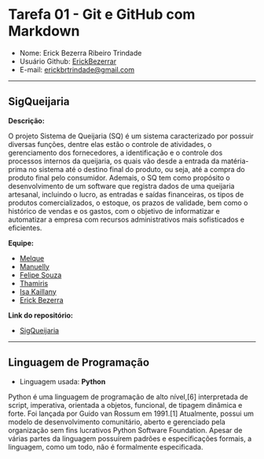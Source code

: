 # Tarefa 01 - Git e GitHub com Markdown

* Nome: Erick Bezerra Ribeiro Trindade
* Usuário Github: [ErickBezerrar](https://github.com/ErickBezerrar)
* E-mail: erickbrtrindade@gmail.com

* * * 

## SigQueijaria 

**Descrição:**

O projeto Sistema de Queijaria (SQ) é um sistema caracterizado por possuir diversas funções, dentre elas estão o controle de atividades, o gerenciamento dos fornecedores, a identificação e o controle dos processos internos da queijaria, os quais vão desde a entrada da matéria-prima no sistema até o destino final do produto, ou seja, até a compra do produto final pelo consumidor. Ademais, o SQ tem como propósito o desenvolvimento de um software que registra dados de uma queijaria artesanal, incluindo o lucro, as entradas e saídas financeiras, os tipos de produtos comercializados, o estoque, os prazos de validade, bem como o histórico de vendas e os gastos, com o objetivo de informatizar e automatizar a empresa com recursos administrativos mais sofisticados e eficientes.

**Equipe:**

* [Melque](https://github.com/melquetrindade)
* [Manuelly](https://github.com/Manuelly1)
* [Felipe Souza](https://github.com/FelipeSouza14)
* [Thamiris](https://github.com/Thami03)
* [Isa Kaillany](https://github.com/IsaKaillany)
* [Erick Bezerra](https://github.com/ErickBezerrar)

**Link do repositório:**

* [SigQueijaria](https://github.com/melquetrindade/sigQueijaria)

* * *

## Linguagem de Programação

* Linguagem usada: **Python**

Python é uma linguagem de programação de alto nível,[6] interpretada de script, imperativa, orientada a objetos, funcional, de tipagem dinâmica e forte. Foi lançada por Guido van Rossum em 1991.[1] Atualmente, possui um modelo de desenvolvimento comunitário, aberto e gerenciado pela organização sem fins lucrativos Python Software Foundation. Apesar de várias partes da linguagem possuírem padrões e especificações formais, a linguagem, como um todo, não é formalmente especificada. 